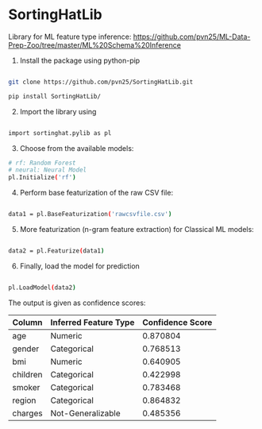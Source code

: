 # SortingHatLib

Library for ML feature type inference: https://github.com/pvn25/ML-Data-Prep-Zoo/tree/master/ML%20Schema%20Inference


1. Install the package using python-pip

```bash

git clone https://github.com/pvn25/SortingHatLib.git

pip install SortingHatLib/
```
2. Import the library using 

```bash

import sortinghat.pylib as pl

```
3. Choose from the available models:


```bash
# rf: Random Forest
# neural: Neural Model
pl.Initialize('rf')

```

4. Perform base featurization of the raw CSV file:

```bash

data1 = pl.BaseFeaturization('rawcsvfile.csv')

```

5. More featurization (n-gram feature extraction) for Classical ML models:

```bash

data2 = pl.Featurize(data1)

```

6. Finally, load the model for prediction

```bash

pl.LoadModel(data2)

```

The output is given as confidence scores:

| Column   | Inferred Feature Type | Confidence Score |
|----------|-----------------------|------------------|
| age      | Numeric               | 0.870804         |
| gender   | Categorical           | 0.768513         |
| bmi      | Numeric               | 0.640905         |
| children | Categorical           | 0.422998         |
| smoker   | Categorical           | 0.783468         |
| region   | Categorical           | 0.864832         |
| charges  | Not-Generalizable     | 0.485356         |


